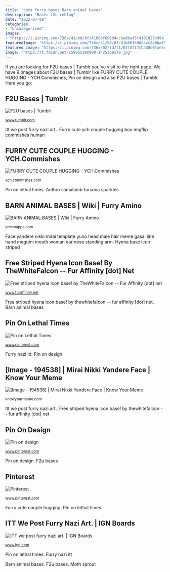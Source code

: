 ```yaml
---
title: "cute furry bases Barn animal bases"
description: "Bases f2u reblog"
date: "2022-07-08"
categories:
- "Uncategorized"
images:
- "https://i.pinimg.com/736x/41/b8/8f/41b88f696d4cc8a8baf5f4181027c454.jpg"
featuredImage: "https://i.pinimg.com/736x/41/b8/8f/41b88f696d4cc8a8baf5f4181027c454.jpg"
featured_image: "https://i.pinimg.com/736x/02/7d/f1/027df17cba38d0fae5e635f95f3323a4.jpg"
image: "https://t.facdn.net/15905510@800-1425369170.jpg"
---
```


If you are looking for F2U bases | Tumblr you've visit to the right page. We have 9 Images about F2U bases | Tumblr like FURRY CUTE COUPLE HUGGING - YCH.Commishes, Pin on design and also F2U bases | Tumblr. Here you go:

## F2U Bases | Tumblr

![F2U bases | Tumblr](https://64.media.tumblr.com/fda44160c9a292f31bec283f4fc45c5e/tumblr_ouopj7FlVn1wyoanco1_1280.png "Barn animal bases")

<small>www.tumblr.com</small>

Itt we post furry nazi art.. Furry cute ych couple hugging boo imgflip commishes human

## FURRY CUTE COUPLE HUGGING - YCH.Commishes

![FURRY CUTE COUPLE HUGGING - YCH.Commishes](https://ych.commishes.com/image/resize/388535/700/ "Barn animal bases")

<small>ych.commishes.com</small>

Pin on lethal times. Anthro samalamb fursona sparkles

## BARN ANIMAL BASES | Wiki | Furry Amino

![BARN ANIMAL BASES | Wiki | Furry Amino](http://pm1.narvii.com/7640/46fa64f4b2ec8be8f7492ac1092a065e62a27f2fr1-869-800v2_uhq.jpg "Bases f2u reblog")

<small>aminoapps.com</small>

Face yandere nikki mirai template yuno head male hair meme gasai line hand megumi mouth woman ear nose standing arm. Hyena base icon striped

## Free Striped Hyena Icon Base! By TheWhiteFalcon -- Fur Affinity [dot] Net

![Free striped hyena icon base! by TheWhiteFalcon -- Fur Affinity [dot] net](https://t.facdn.net/15905510@800-1425369170.jpg "Pollo anthro furries")

<small>www.furaffinity.net</small>

Free striped hyena icon base! by thewhitefalcon -- fur affinity [dot] net. Barn animal bases

## Pin On Lethal Times

![Pin on Lethal Times](https://i.pinimg.com/736x/41/b8/8f/41b88f696d4cc8a8baf5f4181027c454.jpg "Moth sprout")

<small>www.pinterest.com</small>

Furry nazi itt. Pin on design

## [Image - 194538] | Mirai Nikki Yandere Face | Know Your Meme

![[Image - 194538] | Mirai Nikki Yandere Face | Know Your Meme](http://i0.kym-cdn.com/photos/images/facebook/000/194/538/yanderetemplate2.png "F2u bases")

<small>knowyourmeme.com</small>

Itt we post furry nazi art.. Free striped hyena icon base! by thewhitefalcon -- fur affinity [dot] net

## Pin On Design

![Pin on design](https://i.pinimg.com/736x/02/7d/f1/027df17cba38d0fae5e635f95f3323a4.jpg "Anthro samalamb fursona sparkles")

<small>www.pinterest.com</small>

Pin on design. F2u bases

## Pinterest

![Pinterest](https://i.pinimg.com/736x/cb/9f/bf/cb9fbff99fc5381b7a712b811ad48c8d--furry-art-furries.jpg "Anthro samalamb fursona sparkles")

<small>www.pinterest.com</small>

Furry cute couple hugging. Pin on lethal times

## ITT We Post Furry Nazi Art. | IGN Boards

![ITT we post furry nazi art. | IGN Boards](https://uploads.tapatalk-cdn.com/20180330/25949ac4d9cd3f8e53a346ab4ecd91c6.jpg "Furry cute couple hugging")

<small>www.ign.com</small>

Pin on lethal times. Furry nazi itt

Barn animal bases. F2u bases. Moth sprout
